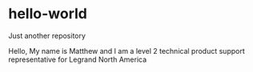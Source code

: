 # hello-world
Just another repository

Hello, My name is Matthew and I am a level 2 technical product support representative for Legrand North America
